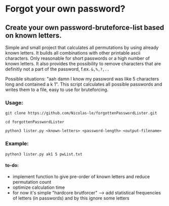 # Forgot your own password?
## Create your own password-bruteforce-list based on known letters.


Simple and small project that calculates all permutations by using already known letters. It builds all combinations with other printable ascii characters. Only reasonable for short passwords or a high number of known letters. It also provides the possibility to remove characters that are definitly not a part of the password, f.ex. `&,%,?,..`

Possible situations: "aah damn I know my password was like 5 characters long and contained a k 1". 
This script calculates all possible passwords and writes them to a file, easy to use for bruteforcing.

### Usage:

`git clone https://github.com/Nicolas-le/forgottenPasswordLister.git`

`cd forgottenPasswordLister`

`python3 lister.py <known-letters> <password-length> <output-filename>`

### Example: 

`python3 lister.py ak1 5 pwList.txt`

#### to-do: 
* implement function to give pre-order of known letters and reduce permutation count
* optimize calculation time
* for now it's simple "hardcore brutforcer" --> add statistical frequencies of letters (in passwords) and by this ignore some letters 



